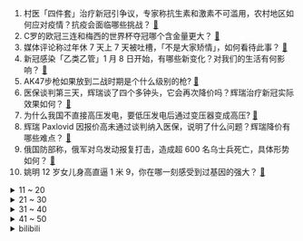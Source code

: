 1. 村医「四件套」治疗新冠引争议，专家称抗生素和激素不可滥用，农村地区如何应对疫情？抗疫会面临哪些挑战？ [:link:](https://www.zhihu.com/question/577290369)
2. C罗的欧冠三连和梅西的世界杯夺冠哪个含金量更大？ [:link:](https://www.zhihu.com/question/576500878)
3. 媒体评论称过年休 7 天上 7 天被吐槽，「不是大家矫情」，如何看待此事？ [:link:](https://www.zhihu.com/question/577287950)
4. 新冠感染「乙类乙管」1 月 8 日开始，有哪些新变化？对我们的生活有何影响？ [:link:](https://www.zhihu.com/question/577464453)
5. AK47步枪如果放到二战时期是个什么级别的枪? [:link:](https://www.zhihu.com/question/419406881)
6. 医保谈判第三天，辉瑞谈了四个多钟头，它会再次降价吗？辉瑞治疗新冠实际效果如何？ [:link:](https://www.zhihu.com/question/575740999)
7. 为什么我国不直接高压发电，要低压发电后通过变压器变成高压? [:link:](https://www.zhihu.com/question/574546079)
8. 辉瑞 Paxlovid 因报价高未通过谈判纳入医保，说明了什么问题？辉瑞降价有哪些难点？ [:link:](https://www.zhihu.com/question/577507522)
9. 俄国防部称，俄军对乌发动报复打击，造成超 600 名乌士兵死亡，具体形势如何？ [:link:](https://www.zhihu.com/question/577520326)
10. 姚明 12 岁女儿身高直逼 1 米 9，你在哪一刻感受到过基因的强大？ [:link:](https://www.zhihu.com/question/577497208)
<details>
<summary>11 ~ 20</summary>

11. 高情商的人都有什么样的特质？ [:link:](https://www.zhihu.com/question/563152645)
12. 俄罗斯国家杜马远东和北极问题委员会第一副主席建议向中国「回购辽宁舰」，这透露了哪些信号？ [:link:](https://www.zhihu.com/question/577468414)
13. NASA 局长扬言「中国先登月将封锁月表资源」，对此如何评价？目前太空资源的分配原则是什么？ [:link:](https://www.zhihu.com/question/577309524)
14. 春节大规模流动会否让自己感染不同的毒株？ [:link:](https://www.zhihu.com/question/575475753)
15. 如何评价 2023 年国考申论难度？ [:link:](https://www.zhihu.com/question/577497939)
16. 中国的青铜器和甲骨文都是外来的，那还是原生文明了吗？ [:link:](https://www.zhihu.com/question/576438869)
17. 雷军内部信称要为未来 2～3 年的新一轮爆发做好充分的准备，你认为小米都需要做哪些方面的准备？ [:link:](https://www.zhihu.com/question/576637304)
18. 孩子误将摔炮当糖果咬，家长质问厂家为什么要把摔炮做的像糖果？对此你怎么看？ [:link:](https://www.zhihu.com/question/576965578)
19. 网红「背景太假哥」当选新疆尉犁县政协委员，如何看待近年来「手机成为新农具、直播成为新农活」？ [:link:](https://www.zhihu.com/question/576898368)
20. 如何评价申晨煜在《2023 洞见对谈》中称，焦虑是个生存的筛选器，如果焦虑是生存的本能，我们能抗衡吗？ [:link:](https://www.zhihu.com/question/576110118)
</details>
<details>
<summary>21 ~ 30</summary>

21. 如何看待「广西小伙救落水者却因外表引热议」，有人称「染发纹身不符合英雄形象」？ [:link:](https://www.zhihu.com/question/577290542)
22. 媒体称张恒曝郑爽疑似美国虐童，美律师称「如照片真实可剥夺女方抚养权」，具体情况如何？法律角度如何解读？ [:link:](https://www.zhihu.com/question/577321906)
23. 国家卫健委表示「我国阳后出现肺炎人群约为 8％」，哪些信息值得关注？ [:link:](https://www.zhihu.com/question/577470990)
24. 电视剧《向风而行》相比于原著《云过天空你过心》改编得如何？ [:link:](https://www.zhihu.com/question/574821617)
25. 如何评价《机动战士高达 水星的魔女》第十二集? [:link:](https://www.zhihu.com/question/577501003)
26. 如何评价《明日方舟》2023 新春前瞻特辑直播？ [:link:](https://www.zhihu.com/question/577518786)
27. 冬天家里寄来很多红薯，有哪些推荐吃法？ [:link:](https://www.zhihu.com/question/569812529)
28. 如何看待2023各家游戏本普遍可选330瓦氮化镓适配器? [:link:](https://www.zhihu.com/question/577334187)
29. 行政诉讼法修正草案优化中级人民法院一审管辖规定，完善行政申请再审管辖规定，如何看待这一变化？ [:link:](https://www.zhihu.com/question/577467880)
30. 如何评价《中国奇谭》第三集「林林」？ [:link:](https://www.zhihu.com/question/577297990)
</details>
<details>
<summary>31 ~ 40</summary>

31. 人读书的意义究竟是为了什么？ [:link:](https://www.zhihu.com/question/577352463)
32. 过年回家，有哪些「真香」的年货可以送给家人？ [:link:](https://www.zhihu.com/question/511023164)
33. 「不快乐的韩国人」不愿生育，韩国正面临「人口之殇」，韩国目前人口状况如何？为何会出现这一现象？ [:link:](https://www.zhihu.com/question/577092466)
34. 为什么好多研究生都不愿意继续读博士了？ [:link:](https://www.zhihu.com/question/575717530)
35. 如果2025年沈阳和大连都成为了万亿城市，会对辽宁的发展有什么影响? [:link:](https://www.zhihu.com/question/577086111)
36. 《原神》玩家和《塞尔达》玩家的相处模式是怎样的？ [:link:](https://www.zhihu.com/question/576774828)
37. 22-23 赛季 NBA湖人 VS 国王 136比134，如何评价这场比赛？ [:link:](https://www.zhihu.com/question/577475046)
38. 有什么好看的电视剧可以推荐下吗？ [:link:](https://www.zhihu.com/question/577356427)
39. 拼音真的能覆盖所有汉字吗? [:link:](https://www.zhihu.com/question/576471799)
40. 英国铁路、海运和运输工人罢工仍在继续，铁路交通受阻严重，目前当地情况如何？事件后续将如何发展？ [:link:](https://www.zhihu.com/question/577505710)
</details>
<details>
<summary>41 ~ 50</summary>

41. 林冲的局能不能破? [:link:](https://www.zhihu.com/question/576637516)
42. 现在的年轻人养自己都费劲，为什么还愿意为宠物消费？ [:link:](https://www.zhihu.com/question/576747539)
43. 麦卡锡称「我想特别感谢特朗普总统，任何人都不应该质疑他的影响力」，如何评价麦卡锡此番言论？ [:link:](https://www.zhihu.com/question/577499279)
44. 电脑c盘哪些文件可以删除? [:link:](https://www.zhihu.com/question/32022421)
45. 梁万年回应「中国防控是否只有管控和放开」，称「一直依法科学，逐渐优化完善」，哪些信息值得关注？ [:link:](https://www.zhihu.com/question/577495045)
46. 明知结果的前路，你会坚持下去吗? [:link:](https://www.zhihu.com/question/577130703)
47. 为什么唐朝武功这么强？ [:link:](https://www.zhihu.com/question/577113744)
48. 快过年了，有什么好吃的年货零食推荐？ [:link:](https://www.zhihu.com/question/574599006)
49. 是应该做重点班的凤尾还是做普通班的鸡头？ [:link:](https://www.zhihu.com/question/574349086)
50. 不刷短视频、不看碎片化信息，纯看书会和社会脱节吗？ [:link:](https://www.zhihu.com/question/573093752)
</details><details>
<summary>bilibili</summary>

1. 《未定事件簿》「故城黎明的回响」活动PV：天地盟誓，人间为谁春 [:link:](//www.bilibili.com/video/BV1Z24y1Y7zP)
2. 挑战全网最敷衍求婚！竟然成功了... [:link:](//www.bilibili.com/video/BV1p24y1e7bC)
3. 《原神》3.4版本PV：「磬弦奏华夜」 [:link:](//www.bilibili.com/video/BV1fR4y127PT)
4. 翻盘！竟然是谁都想不到的结果！！！ [:link:](//www.bilibili.com/video/BV1NG4y1j78a)
5. 不同类型的人被骂时的反应 [:link:](//www.bilibili.com/video/BV1D14y1g7ZJ)
6. 春晚小品预测：《治 脑 病》 [:link:](//www.bilibili.com/video/BV1J24y1e73u)
7. 张主任：青铜局里怎么混进来个王者 [:link:](//www.bilibili.com/video/BV1CK41127rV)
8. 本来挺喜欢天线宝宝的... [:link:](//www.bilibili.com/video/BV1M8411K7K6)
9. 天王老子来了也得加钱 [:link:](//www.bilibili.com/video/BV1jD4y1V7fL)
10. 【真人火影】耗时480小时！超燃还原死门凯！ [:link:](//www.bilibili.com/video/BV1re4y1V769)
<details>
<summary>11 ~ 20</summary>

11. 【原神/愚人众】⚡是我等不惧磨损，亦不畏天罚加身⚡ [:link:](//www.bilibili.com/video/BV1Z8411E74y)
12. 被偶像拥抱是什么体验？？ [:link:](//www.bilibili.com/video/BV1pg411s7Vo)
13. 从五年级到高四，六分钟看完近十年的绘画成长史 [:link:](//www.bilibili.com/video/BV1ER4y1m7Yr)
14. 禁止套娃！ [:link:](//www.bilibili.com/video/BV1g14y137nr)
15. 《玩 糖 大 师》 [:link:](//www.bilibili.com/video/BV1gg41147Sn)
16. 《原神》角色演示-「伐难：净水之力」 [:link:](//www.bilibili.com/video/BV1PG4y1j7Cb)
17. “这个视频只能看一眼” [:link:](//www.bilibili.com/video/BV198411N7LG)
18. 这是一个没头没脑的陷阱！ [:link:](//www.bilibili.com/video/BV1n14y1g7Mi)
19. 一口气看完猪猪侠之变身小英雄，全程无尿点！ [:link:](//www.bilibili.com/video/BV1Ad4y1E7Vv)
20. 上海.春和面馆  厨子探店¥100？ [:link:](//www.bilibili.com/video/BV1hP4y1e7Hh)
</details>
<details>
<summary>21 ~ 30</summary>

21. 世界上最差的up主和她消失的整整345天 [:link:](//www.bilibili.com/video/BV1uG4y1L7dN)
22. 原神官方背着你，在欧美玩得有多花？ [:link:](//www.bilibili.com/video/BV1r84y1a7Cj)
23. 【散人】国产悬疑恐怖 纸嫁衣团队新作《黑暗笔录》（完结共5P） [:link:](//www.bilibili.com/video/BV1T84y1e796)
24. 【花小烙】我们发烧的时候身体里都发生了什么？ [:link:](//www.bilibili.com/video/BV1QP4y1e7kY)
25. 松鼠：空投掉脸上了 [:link:](//www.bilibili.com/video/BV1c44y1R77f)
26. 耗时6个月，我画出了大家期待的石之海结局！（没有刀子！） [:link:](//www.bilibili.com/video/BV1cG4y1L7do)
27. 哔哩哔哩年度大冤种 做了两年视频没赚一分钱 [:link:](//www.bilibili.com/video/BV1bd4y1E7V6)
28. 第一次在兄弟面前展示才艺 [:link:](//www.bilibili.com/video/BV1ND4y1L7rS)
29. 【隔空喊话bot】【投稿】厕呐！匿名已是我最大礼仪，你痛我就开心！【狐狸座/狸声本家】 [:link:](//www.bilibili.com/video/BV12G4y1L7Xm)
30. 这是一道难度堪比泡面的拌面！那么它的味道究竟如何？ [:link:](//www.bilibili.com/video/BV1YD4y1V72A)
</details>
<details>
<summary>31 ~ 40</summary>

31. 亲身体验《体罚神器》，皮开肉绽真不是开玩笑 [:link:](//www.bilibili.com/video/BV15D4y1L7tf)
32. 大家不要误会啊，我没有🐑，我只是单纯想睡两天！ [:link:](//www.bilibili.com/video/BV1YG4y1L7Ao)
33. 试吃全世界最臭食物！冰岛鲨鱼肉！比鲱鱼罐头还臭几十倍 [:link:](//www.bilibili.com/video/BV1t24y1e73u)
34. 没来过这家店的都是学渣吧？我童年里全世界最好吃的店！ [:link:](//www.bilibili.com/video/BV1iW4y1G7Sx)
35. 你们再这么搞，这可能是最后一期粉丝开箱了 [:link:](//www.bilibili.com/video/BV15G4y1y7q7)
36. 【含梗过多】✨阳✨光✨开✨朗✨大✨男✨孩✨儿✨ [:link:](//www.bilibili.com/video/BV1tA411f7jY)
37. 我，周树人，努力活成一个人，并向人间喊了一声“别跪着了！” [:link:](//www.bilibili.com/video/BV1W14y1G741)
38. 别慌，妈妈会出手【国际尬聊】 [:link:](//www.bilibili.com/video/BV1j3411S7Yh)
39. 【自制动画】《你就是...下一个？》太太太 帅 啦！！！！！！！！！！！！！ [:link:](//www.bilibili.com/video/BV1Rg411x73n)
40. 这一定就是原片吧9 [:link:](//www.bilibili.com/video/BV1c3411Q7XH)
</details>
<details>
<summary>41 ~ 50</summary>

41. 感觉这套玩意会被成年人抢来玩，我就是那个成年人 [:link:](//www.bilibili.com/video/BV1n24y1e7cg)
42. 22岁的夏天，我攒够了钱，决定出国 [:link:](//www.bilibili.com/video/BV1rA411f7Bo)
43. [Choreography Video] SEVENTEEN - DON QUIXOTE [:link:](//www.bilibili.com/video/BV14W4y1G7k4)
44. 探秘卡塔尔土豪烤全羊！请15位UP卡塔尔吃饭，要花多少钱？ [:link:](//www.bilibili.com/video/BV1M84y1e7vk)
45. 农村榨油厂出来的油，尽量不要吃？  鉴定网络热门食品相关知识 3 [:link:](//www.bilibili.com/video/BV1Ng411s7pk)
46. 「1854-2023」“坠落是杀不死福尔摩斯的。” [:link:](//www.bilibili.com/video/BV1214y1G7vq)
47. 女人快乐三要素：手里有钱钱，肚里有墨墨，怀里有弟弟，至于哥哥嘛…… [:link:](//www.bilibili.com/video/BV1p3411S75T)
48. 开局氪3w6！这期肝爆了！从金框开始的阴阳师！ [:link:](//www.bilibili.com/video/BV1hW4y157Mr)
49. 《明日方舟》SideStory「登临意」活动宣传PV [:link:](//www.bilibili.com/video/BV1ee4y137g3)
50. 当你在畸变长时间不打怪......... [:link:](//www.bilibili.com/video/BV1pW4y1G7rZ)
</details>
<details>
<summary>51 ~ 60</summary>

51. 谁能拒绝来一首水着芭芭拉呢？💙 [:link:](//www.bilibili.com/video/BV1yR4y1m7cd)
52. 花了上百小时，我们终于找到了废土真正的秘密！〖游戏不止〗 [:link:](//www.bilibili.com/video/BV19K411y7ou)
53. 当我跟老公说想玩点复古的。。。 [:link:](//www.bilibili.com/video/BV1vG4y127Sg)
54. 枪战、卧底、濒死…这是“小说”都编不出来的真实边境禁毒故事 [:link:](//www.bilibili.com/video/BV1TG4y1L7F9)
55. 【种门圣经】种门全门派介绍 请选择你的英雄 [:link:](//www.bilibili.com/video/BV1eR4y1m7Vz)
56. “一 花 到 八 戒” [:link:](//www.bilibili.com/video/BV1xv4y1v79r)
57. 爆笑整蛊！我把同事整的再也不敢摸鱼了！ [:link:](//www.bilibili.com/video/BV1H8411K7xB)
58. 阅片无数但是最后一期【阅片无数Ⅱ 71】 [:link:](//www.bilibili.com/video/BV1d44y197xi)
59. 不远千里，要做最新鲜的草莓蛋糕！ [:link:](//www.bilibili.com/video/BV1zK411y7CC)
60. 上海580自助餐鱼子酱随便吃？仨战士笑了 [:link:](//www.bilibili.com/video/BV1Jd4y1E756)
</details>
<details>
<summary>61 ~ 70</summary>

61. 【TF家族】《一起去做的N件事》第十二件事：一起放慢节奏吧 [:link:](//www.bilibili.com/video/BV1qP411F7PH)
62. 冬季骑行吉林，雪夜借宿脏乱工棚，活着或许不需要太多，简单更快乐 [:link:](//www.bilibili.com/video/BV1bv4y1q7UH)
63. 新概念“不知道” [:link:](//www.bilibili.com/video/BV1fG4y1L7d6)
64. 大炮：坏了，原来我才是多余的！ [:link:](//www.bilibili.com/video/BV1H3411m7gu)
65. 现场完整版的三仙归洞，你能看出来不#鹏鹏戏法艺术#非遗#传统文化#大活宝陈进才陈氏戏法#韩派戏法 [:link:](//www.bilibili.com/video/BV19K41127AE)
66. 战双2023新春会：岁雪同行 [:link:](//www.bilibili.com/video/BV1V14y1g7hv)
67. 这是什么离谱的操作啊！！ [:link:](//www.bilibili.com/video/BV19g411W7AU)
68. 简单唱一首 [:link:](//www.bilibili.com/video/BV1Bg411W73k)
69. 大脑和大肠位置颠倒了？ [:link:](//www.bilibili.com/video/BV1WP4y1C7Rm)
70. 人均600的日料自助！血拼2小时，吃到打烊！ [:link:](//www.bilibili.com/video/BV1ER4y1m712)
</details>
<details>
<summary>71 ~ 80</summary>

71. 当游戏「每过30秒」都会丧心病狂的制裁玩家？？！ [:link:](//www.bilibili.com/video/BV12G4y1w7pi)
72. 真心建议各位3.4千万不要去抽魈！！！ [:link:](//www.bilibili.com/video/BV1yD4y1V7eF)
73. 小黑有当领头犬的资质，有野性的呼唤那味了 [:link:](//www.bilibili.com/video/BV1pv4y1q7zj)
74. 一笔一墨一幅画，一朝一暮一人生 [:link:](//www.bilibili.com/video/BV1T84y1e7se)
75. 死门凯来了！简单50个648直接五星，战力突破！热血的青春实战！ [:link:](//www.bilibili.com/video/BV17M411a71a)
76. “猫鼠大战”中竟然有这么多惊天细节彩蛋！最喜欢的一集！ [:link:](//www.bilibili.com/video/BV1pP4y1e7uh)
77. 芬兰家人跨年夜爆辣火锅狂欢全家狂喜！体验手抓饼出摊儿笑疯了！爆炒蛏子蒜蓉小龙虾好吃到直飙中文！ [:link:](//www.bilibili.com/video/BV1c24y1e7WW)
78. 等了三年，男朋友终于变成帅哥了！！！ [:link:](//www.bilibili.com/video/BV1BR4y1m715)
79. 脉动学园 ❤ 承认吧，你已经心动了！say so❤活力甜妹来啦~ [:link:](//www.bilibili.com/video/BV1W24y1i7RR)
80. 《当我过年和亲戚对线时》 [:link:](//www.bilibili.com/video/BV1Rx4y1374s)
</details>
<details>
<summary>81 ~ 90</summary>

81. 如果地球有变，怎么带着全人类跑路？ [:link:](//www.bilibili.com/video/BV1A3411S7ai)
82. 相 癌 相 杀 [:link:](//www.bilibili.com/video/BV1gA411Z75B)
83. 隋卞一探| 听说在老上海不管发生什么事，来这都能解决？！上海和平饭店味道到底怎么样？ [:link:](//www.bilibili.com/video/BV1i3411S7FM)
84. 天气之子·幻 [:link:](//www.bilibili.com/video/BV1jd4y1j7z7)
85. 刚阳康，挑战唱最近超火的《群青》会唱成什么样？ [:link:](//www.bilibili.com/video/BV1VM411a7ec)
86. MC老玩家教你如何生存战争！！！！ [:link:](//www.bilibili.com/video/BV1N3411S7WK)
87. 0-200w凭什么？一个普通女孩来B站的两年半 恶评？学业？焦虑？…… [:link:](//www.bilibili.com/video/BV1424y1i7HF)
88. 冬 の 坤 [:link:](//www.bilibili.com/video/BV1Lv4y1q7NF)
89. 当你快倒下时，其他角色会有什么反应 语音 [:link:](//www.bilibili.com/video/BV1FG4y1L7fu)
90. 完了误入幻境了 [:link:](//www.bilibili.com/video/BV1u84y1e7av)
</details>
<details>
<summary>91 ~ 100</summary>

91. B站的朋友们大家好，张女士来啦！ [:link:](//www.bilibili.com/video/BV1n8411K7jd)
92. 网红穿高级定制被群嘲？设计再丑明星也抢着穿？高级定制真的遥不可及吗？ [:link:](//www.bilibili.com/video/BV1oP4y1e7UM)
93. 当时只是想穿新衣服去拍照而已，突然就被感动到了 [:link:](//www.bilibili.com/video/BV1pD4y1V7Vi)
94. “波奇酱：就 你 整 天 呐 呐 呐 呐 哦 哦 哦 ~” [:link:](//www.bilibili.com/video/BV1Fx4y1G7fJ)
95. 一小份能卖到1680元的驼峰，会是什么味道？靓仔尝试过后竟表示值得一试 [:link:](//www.bilibili.com/video/BV1MP4y1C7on)
96. 2022年终回顾！ [:link:](//www.bilibili.com/video/BV1XR4y1m7C2)
97. 大白熊单挑狼群，1v11大胜归来 [:link:](//www.bilibili.com/video/BV19g411s7vx)
98. 为什么恢复设计得越来越简单了？ [:link:](//www.bilibili.com/video/BV1XD4y1V7RS)
99. 《没想到我也有给阿b颁奖的一天》 [:link:](//www.bilibili.com/video/BV1cd4y1E7m6)
100. 好看又好玩的多功能视觉笔记，让孩子在玩儿中把知识学了 [:link:](//www.bilibili.com/video/BV1GR4y1m7im)
</details></details>